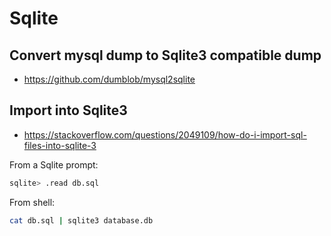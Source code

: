 # Sqlite

## Convert mysql dump to Sqlite3 compatible dump
* https://github.com/dumblob/mysql2sqlite

## Import into Sqlite3
* https://stackoverflow.com/questions/2049109/how-do-i-import-sql-files-into-sqlite-3

From a Sqlite prompt:
```bash
sqlite> .read db.sql
```

From shell:
```bash
cat db.sql | sqlite3 database.db
```
